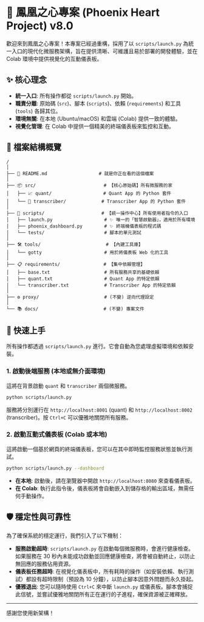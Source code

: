 # 🚀 鳳凰之心專案 (Phoenix Heart Project) v8.0

歡迎來到鳳凰之心專案！本專案已經過重構，採用了以 `scripts/launch.py` 為統一入口的現代化微服務架構，旨在提供清晰、可維護且易於部署的開發體驗，並在 Colab 環境中提供視覺化的互動儀表板。

## ✨ 核心理念

- **統一入口**: 所有操作都從 `scripts/launch.py` 開始。
- **職責分離**: 原始碼 (`src`)、腳本 (`scripts`)、依賴 (`requirements`) 和工具 (`tools`) 各歸其位。
- **環境無關**: 在本地 (Ubuntu/macOS) 和雲端 (Colab) 提供一致的體驗。
- **視覺化管理**: 在 Colab 中提供一個精美的終端儀表板來監控和互動。

## 📂 檔案結構概覽

```
/
│
├── 📜 README.md                   # 就是你正在看的這個檔案
│
├── 📦 src/                         # 【核心原始碼】所有微服務的家
│   ├── 📈 quant/                   # Quant App 的 Python 套件
│   └── 🎤 transcriber/             # Transcriber App 的 Python 套件
│
├── 🚀 scripts/                     # 【統一操作中心】所有使用者指令的入口
│   ├── launch.py                   # ✨ 唯一的「智慧啟動器」，適用於所有環境
│   ├── phoenix_dashboard.py        # ✨ 終端機儀表板的程式碼
│   └── tests/                      # 腳本的單元測試
│
├── 🛠️ tools/                        # 【內建工具庫】
│   └── gotty                       # 用於將儀表板 Web 化的工具
│
├── 📋 requirements/                # 【集中依賴管理】
│   ├── base.txt                    # 所有服務共享的基礎依賴
│   ├── quant.txt                   # Quant App 的特定依賴
│   └── transcriber.txt             # Transcriber App 的特定依賴
│
├── ⚙️ proxy/                        # (不變) 逆向代理設定
│
└── 📚 docs/                        # (不變) 專案文件
```

## 🚀 快速上手

所有操作都透過 `scripts/launch.py` 進行。它會自動為您處理虛擬環境和依賴安裝。

### 1. 啟動後端服務 (本地或無介面環境)

這將在背景啟動 `quant` 和 `transcriber` 兩個微服務。

```bash
python scripts/launch.py
```

服務將分別運行在 `http://localhost:8001` (quant) 和 `http://localhost:8002` (transcriber)。按 `Ctrl+C` 可以優雅地關閉所有服務。

### 2. 啟動互動式儀表板 (Colab 或本地)

這將啟動一個基於網頁的終端儀表板，您可以在其中即時監控服務狀態並執行測試。

```bash
python scripts/launch.py --dashboard
```

- **在本地**: 啟動後，請在瀏覽器中開啟 `http://localhost:8080` 來查看儀表板。
- **在 Colab**: 執行此指令後，儀表板將會自動嵌入到儲存格的輸出區域，無需任何手動操作。

## 🛡️ 穩定性與可靠性

為了確保系統的穩定運行，我們引入了以下機制：

- **服務啟動超時**: `scripts/launch.py` 在啟動每個微服務時，會進行健康檢查。如果服務在 30 秒內未能成功啟動並回應健康檢查，將會被自動終止，以防止無回應的服務佔用資源。
- **儀表板任務超時**: 在視覺化儀表板中，所有耗時的操作（如安裝依賴、執行測試）都設有超時限制（預設為 10 分鐘），以防止腳本因意外問題而永久掛起。
- **優雅退出**: 您可以隨時使用 `Ctrl+C` 來中斷 `launch.py` 或儀表板。腳本會捕捉此信號，並嘗試優雅地關閉所有正在運行的子進程，確保資源被正確釋放。

---
感謝您使用新架構！
